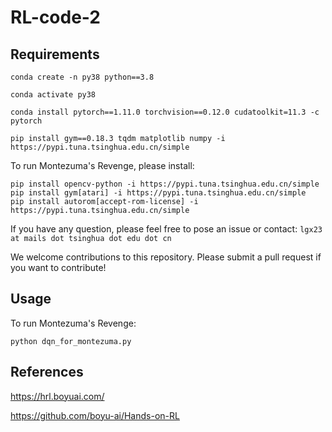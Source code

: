 # RL-code-2

## Requirements

```
conda create -n py38 python==3.8

conda activate py38

conda install pytorch==1.11.0 torchvision==0.12.0 cudatoolkit=11.3 -c pytorch

pip install gym==0.18.3 tqdm matplotlib numpy -i https://pypi.tuna.tsinghua.edu.cn/simple
```

To run Montezuma's Revenge, please install:

```
pip install opencv-python -i https://pypi.tuna.tsinghua.edu.cn/simple
pip install gym[atari] -i https://pypi.tuna.tsinghua.edu.cn/simple
pip install autorom[accept-rom-license] -i https://pypi.tuna.tsinghua.edu.cn/simple
```

If you have any question, please feel free to pose an issue or contact: ``lgx23 at mails dot tsinghua dot edu dot cn``

We welcome contributions to this repository. Please submit a pull request if you want to contribute!

## Usage

To run Montezuma's Revenge:

```
python dqn_for_montezuma.py
```

## References
https://hrl.boyuai.com/

https://github.com/boyu-ai/Hands-on-RL